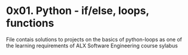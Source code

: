 # 0x01. Python - if/else, loops, functions
File contais solutions to projects on the basics of python-loops as one of the learning requirements of ALX Software Engineering course sylabus

